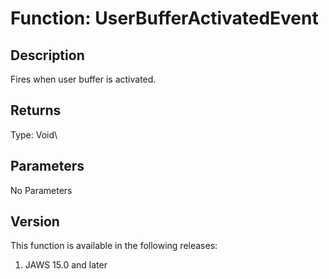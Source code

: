 # Function: UserBufferActivatedEvent

## Description

Fires when user buffer is activated.

## Returns

Type: Void\

## Parameters

No Parameters

## Version

This function is available in the following releases:

1.  JAWS 15.0 and later
